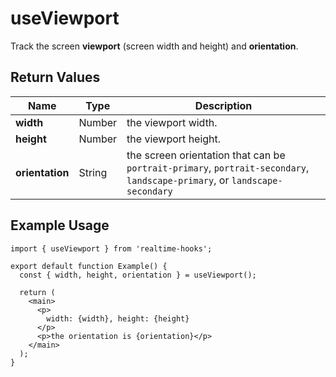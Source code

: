 # useViewport

Track the screen **viewport** (screen width and height) and **orientation**.

## Return Values

| Name            | Type   | Description                                                                                                                |
| --------------- | ------ | -------------------------------------------------------------------------------------------------------------------------- |
| **width**       | Number | the viewport width.                                                                                                        |
| **height**      | Number | the viewport height.                                                                                                       |
| **orientation** | String | the screen orientation that can be `portrait-primary`, `portrait-secondary`, `landscape-primary`, or `landscape-secondary` |

## Example Usage

```tsx
import { useViewport } from 'realtime-hooks';

export default function Example() {
  const { width, height, orientation } = useViewport();

  return (
    <main>
      <p>
        width: {width}, height: {height}
      </p>
      <p>the orientation is {orientation}</p>
    </main>
  );
}
```
